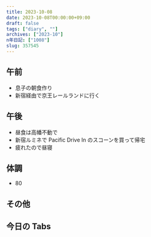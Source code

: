 ```yaml
---
title: 2023-10-08
date: 2023-10-08T00:00:00+09:00
draft: false
tags: ["diary", ""]
archives: ["2023-10"]
n年日記: ["1008"]
slug: 357545
---
```


## 午前

- 息子の朝食作り
- 新宿経由で京王レールランドに行く

## 午後

- 昼食は高幡不動で
- 新宿ルミネで Pacific Drive In のスコーンを買って帰宅
- 疲れたので昼寝

## 体調

- 80

## その他

## 今日の Tabs
